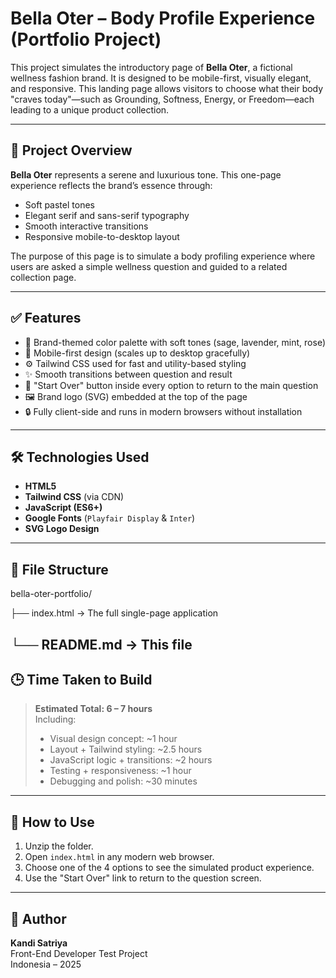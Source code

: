 # Bella Oter – Body Profile Experience (Portfolio Project)

This project simulates the introductory page of **Bella Oter**, a fictional wellness fashion brand. 
It is designed to be mobile-first, visually elegant, and responsive. 
This landing page allows visitors to choose what their body "craves today"—such as Grounding, Softness, Energy, or 
Freedom—each leading to a unique product collection.

---

## 🌿 Project Overview

**Bella Oter** represents a serene and luxurious tone. This one-page experience reflects the brand’s essence through:

- Soft pastel tones
- Elegant serif and sans-serif typography
- Smooth interactive transitions
- Responsive mobile-to-desktop layout

The purpose of this page is to simulate a body profiling experience where users are asked a simple wellness question and guided to 
a related collection page.

---

## ✅ Features

- 🎨 Brand-themed color palette with soft tones (sage, lavender, mint, rose)
- 📱 Mobile-first design (scales up to desktop gracefully)
- ⚙️ Tailwind CSS used for fast and utility-based styling
- ✨ Smooth transitions between question and result
- 🔄 "Start Over" button inside every option to return to the main question
- 🖼️ Brand logo (SVG) embedded at the top of the page
- 🔒 Fully client-side and runs in modern browsers without installation

---

## 🛠️ Technologies Used

- **HTML5**
- **Tailwind CSS** (via CDN)
- **JavaScript (ES6+)**
- **Google Fonts** (`Playfair Display` & `Inter`)
- **SVG Logo Design**

---

## 📁 File Structure

bella-oter-portfolio/

├── index.html → The full single-page application

└── README.md → This file
---

## 🕒 Time Taken to Build

> **Estimated Total: 6 – 7 hours**  
> Including:
> - Visual design concept: ~1 hour  
> - Layout + Tailwind styling: ~2.5 hours  
> - JavaScript logic + transitions: ~2 hours  
> - Testing + responsiveness: ~1 hour  
> - Debugging and polish: ~30 minutes  

---

## 🚀 How to Use

1. Unzip the folder.
2. Open `index.html` in any modern web browser.
3. Choose one of the 4 options to see the simulated product experience.
4. Use the "Start Over" link to return to the question screen.

---

## 👤 Author

**Kandi Satriya**  
Front-End Developer Test Project  
Indonesia – 2025  

